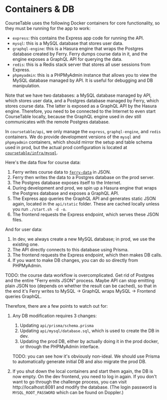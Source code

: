 # Containers & DB

CourseTable uses the following Docker containers for core functionality, so they must be running for the app to work:

- `express`: this contains the Express app code for running the API.
- `mysql`: this is a MySQL database that stores user data.
- `graphql-engine`: this is a Hasura engine that wraps the Postgres database created by Ferry. Ferry dumps course data in it, and the engine exposes a GraphQL API for querying the data.
- `redis`: this is a Redis stack server that stores all user sessions from Express.
- `phpmyadmin`: this is a PHPMyAdmin instance that allows you to view the MySQL database managed by API. It is useful for debugging and DB manipulation.

Note that we have two databases: a MySQL database managed by API, which stores user data, and a Postgres database managed by Ferry, which stores course data. The latter is exposed as a GraphQL API by the Hasura engine. Therefore, you need to be connected to the Internet to even start CourseTable locally, because the GraphQL engine used in dev still communicates with the remote Postgres database.

In `coursetable/api`, we only manage the `express`, `graphql-engine`, and `redis` containers. We do provide development versions of the `mysql` and `phpmyadmin` containers, which should mirror the setup and table schema used in prod, but the actual prod configuration is located at [`coursetable/infra/mysql`](https://github.com/coursetable/infra/blob/main/mysql/docker-compose.yml).

Here's the data flow for course data:

1. Ferry writes course data to [`ferry-data`](https://github.com/coursetable/ferry-data) in JSON.
2. Ferry then writes the data to a Postgres database on the prod server.
3. The Postgres database exposes itself to the Internet.
4. During development and prod, we spin up a Hasura engine that wraps the Postgres database and exposes a GraphQL API.
5. The Express app queries the GraphQL API and generates static JSON again, located in the `api/static` folder. These are cached locally unless you run `./start.sh -d -o`.
6. The frontend requests the Express endpoint, which serves these JSON files.

And for user data:

1. In dev, we always create a new MySQL database; in prod, we use the existing one.
2. The API directly connects to this database using Prisma.
3. The frontend requests the Express endpoint, which then makes DB calls.
4. If you want to make DB changes, you can do so directly from PHPMyAdmin.

TODO: the course data workflow is overcomplicated. Get rid of Postgres and the entire "Ferry emits JSON" process. Maybe API can stop emitting plain JSON too (depends on whether the result can be cached), so that in the end it's Ferry writes to MySQL -> GraphQL wraps MySQL -> Frontend queries GraphQL.

Therefore, there are a few points to watch out for:

1. Any DB modification requires 3 changes:

   1. Updating `api/prisma/schema.prisma`
   2. Updating `api/mysql/database.sql`, which is used to create the DB in dev.
   3. Updating the prod DB, either by actually doing it in the prod docker, or through the PHPMyAdmin interface.

   TODO: you can see how it's obviously non-ideal. We should use Prisma to automatically generate initial DB and also migrate the prod DB.

2. If you shut down the local containers and start them again, the DB is now empty. On the dev frontend, you need to log in again. If you don't want to go through the challenge process, you can visit http://localhost:8081 and modify the database. (The login password is `MYSQL_ROOT_PASSWORD` which can be found on Doppler.)
